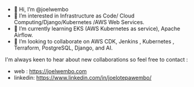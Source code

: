 - 👋 Hi, I’m @joelwembo
- 👀 I’m interested in Infrastructure as Code/ Cloud Computing/Django/Kubernetes /AWS Web Services.
- 🌱 I’m currently learning EKS (AWS Kubernetes as service), Apache Airflow.
- 💞️ I’m looking to collaborate on AWS CDK, Jenkins , Kubernetes , Terraform, PostgreSQL, Django, and AI.

<!---
joelwembo/joelwembo I'm Joel Wembo Cloud solutions architect consultant. I specialize in building applications for financial services,
IT, and network using AWS, Kubernetes, Docker, Python, Django, Terraform, SQL, Jenkins and NodeJS. 
I have achieved works in mobile apps, API Integration, ETL pipelines, CI/CD and cloud solutions architectures.
--->
I'm always keen to hear about new collaborations so feel free to contact :
- web : https://joelwembo.com
- linkedin:   https://www.linkedin.com/in/joelotepawembo/
